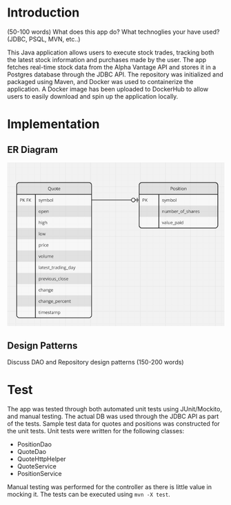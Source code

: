 # Introduction
(50-100 words)
What does this app do? What technoglies your have used? (JDBC, PSQL, MVN, etc..)

This Java application allows users to execute stock trades, tracking both the latest stock information and purchases made by the user.
The app fetches real-time stock data from the Alpha Vantage API and stores it in a Postgres database through the JDBC API.
The repository was initialized and packaged using Maven, and Docker was used to containerize the application. A Docker image has been uploaded to DockerHub
to allow users to easily download and spin up the application locally.



# Implementation
## ER Diagram
![ERD.PNG](assets%2FERD.PNG)

## Design Patterns
Discuss DAO and Repository design patterns (150-200 words)

# Test
The app was tested through both automated unit tests using JUnit/Mockito, and manual testing.
The actual DB was used through the JDBC API as part of the tests. Sample test data for quotes and positions was constructed for the unit tests.
Unit tests were written for the following classes: 

- PositionDao
- QuoteDao
- QuoteHttpHelper
- QuoteService
- PositionService

Manual testing was performed for the controller as there is little value in mocking it.
The tests can be executed using ```mvn -X test```.